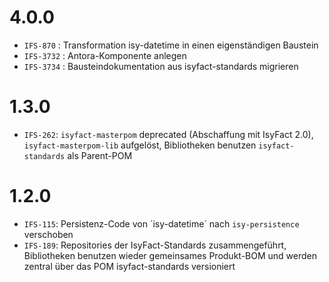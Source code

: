 # 4.0.0
- `IFS-870`  : Transformation isy-datetime in einen eigenständigen Baustein
- `IFS-3732` : Antora-Komponente anlegen
- `IFS-3734` : Bausteindokumentation aus isyfact-standards migrieren

# 1.3.0
- `IFS-262`: `isyfact-masterpom` deprecated (Abschaffung mit IsyFact 2.0), `isyfact-masterpom-lib` aufgelöst, Bibliotheken benutzen `isyfact-standards` als Parent-POM

# 1.2.0
- `IFS-115`: Persistenz-Code von ´isy-datetime´ nach `isy-persistence` verschoben
- `IFS-189`: Repositories der IsyFact-Standards zusammengeführt, Bibliotheken benutzen wieder gemeinsames Produkt-BOM und werden zentral über das POM isyfact-standards versioniert